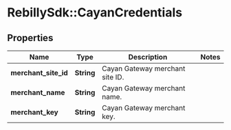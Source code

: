 # RebillySdk::CayanCredentials

## Properties
Name | Type | Description | Notes
------------ | ------------- | ------------- | -------------
**merchant_site_id** | **String** | Cayan Gateway merchant site ID. | 
**merchant_name** | **String** | Cayan Gateway merchant name. | 
**merchant_key** | **String** | Cayan Gateway merchant key. | 

